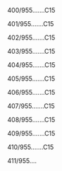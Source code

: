 400/955.......C15 


401/955.......C15 


402/955.......C15 


403/955.......C15 


404/955.......C15 


405/955.......C15 


406/955.......C15 


407/955.......C15 


408/955.......C15 


409/955.......C15 


410/955.......C15 


411/955.... 

